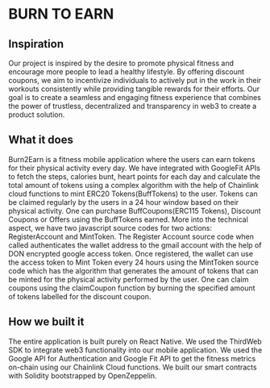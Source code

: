 # BURN TO EARN
## Inspiration

Our project is inspired by the desire to promote physical fitness and encourage more people to lead a healthy lifestyle. By offering discount coupons, we aim to incentivize individuals to actively put in the work in their workouts consistently while providing tangible rewards for their efforts. Our goal is to create a seamless and engaging fitness experience that combines the power of trustless, decentralized and transparency in web3 to create a product solution.

## What it does

Burn2Earn is a fitness mobile application where the users can earn tokens for their physical activity every day. We have integrated with GoogleFit APIs to fetch the steps, calories bunt, heart points for each day and calculate the total amount of tokens using a complex algorithm with the help of Chainlink cloud functions to mint ERC20 Tokens(BuffTokens) to the user. Tokens can be claimed regularly by the users in a 24 hour window based on their physical activity. One can purchase BuffCoupons(ERC115 Tokens), Discount Coupons or Offers using the BuffTokens earned. More into the technical aspect, we have two javascript source codes for two actions: RegisterAccount and MintToken. The Register Account source code when called authenticates the wallet address to the gmail account with the help of DON encrypted google access token. Once registered, the wallet can use the access token to Mint Token every 24 hours using the MintToken source code which has the algorithm that generates the amount of tokens that can be minted for the physical activity performed by the user. One can claim coupons using the claimCoupon function by burning the specified amount of tokens labelled for the discount coupon.

## How we built it

The entire application is built purely on React Native. We used the ThirdWeb SDK to integrate web3 functionality into our mobile application. We used the Google API for Authentication and Google Fit API to get the fitness metrics on-chain using our Chainlink Cloud functions. We built our smart contracts with Solidity bootstrapped by OpenZeppelin.

